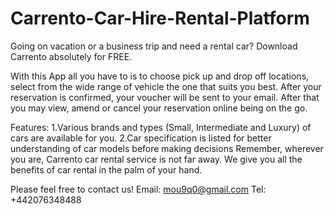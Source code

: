 # Carrento-Car-Hire-Rental-Platform
Going on vacation or a business trip and need a rental car? Download Carrento absolutely for FREE.

With this App all you have to is to choose pick up and drop off locations, select from the wide range of vehicle the one that suits you best. After your reservation is confirmed, your voucher will be sent to your email. After that you may view, amend or cancel your reservation online being on the go.

Features:
1.Various brands and types (Small, Intermediate and Luxury) of cars are available for you.
2.Car specification is listed for better understanding of car models before making decisions
Remember, wherever you are, Carrento car rental service is not far away. We give you all the benefits of car rental in the palm of your hand.

Please feel free to contact us!
Email:  mou9q0@gmail.com
Tel: +442076348488
